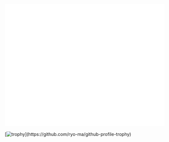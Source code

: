 ![Metrics](github-metrics.svg)

[![trophy](https://github-profile-trophy.vercel.app/?username=chenfeng-huang&no-frame=true&margin-w=15&rank=-C,-?)](https://github.com/ryo-ma/github-profile-trophy)
